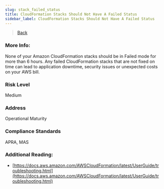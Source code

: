 ```yaml
---
slug: stack_failed_status
title: CloudFormation Stacks Should Not Have A Failed Status
sidebar_label: CloudFormation Stacks Should Not Have A Failed Status
---
```

> [Back](../../cloudformationmonitoring)

### More Info:
None of your Amazon CloudFormation stacks should be in Failed mode for more than 6 hours. Any failed CloudFormation stacks that are not fixed on time can lead to application downtime, security issues or unexpected costs on your AWS bill.

### Risk Level
Medium

### Address
Operational Maturity

### Compliance Standards
APRA, MAS

### Additional Reading:
- [https://docs.aws.amazon.com/AWSCloudFormation/latest/UserGuide/troubleshooting.html](https://docs.aws.amazon.com/AWSCloudFormation/latest/UserGuide/troubleshooting.html) 
